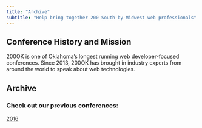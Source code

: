 ```yaml
---
title: "Archive"
subtitle: "Help bring together 200 South-by-Midwest web professionals"
---
```


<section>

## Conference History and Mission

200OK is one of Oklahoma’s longest running web developer-focused conferences. Since 2013, 200OK has brought in industry experts from around the world to speak about web technologies.

## Archive

### Check out our previous conferences:

  <div>
    <div class="flex flex-col sm:flex-row justify-center items-center gap-2 sm:gap-4 text-xl">
      <a class="text-center w-full sm:w-auto block sm:inline-block px-8 py-2 font-bold" href="https://200ok.us/archive-2016/" target="_blank">
        <span class="whitespace-nowrap">2016</span>
      </a>
    </div>
  </div>
</section>
